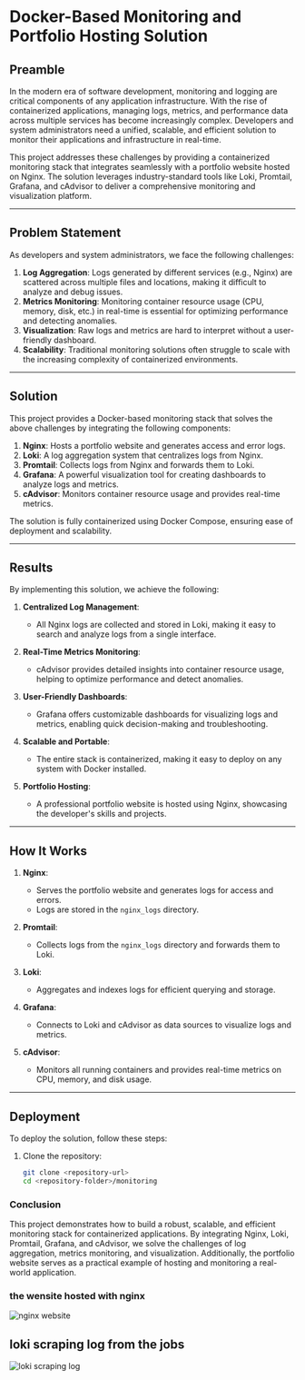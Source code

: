 # Docker-Based Monitoring and Portfolio Hosting Solution

## Preamble

In the modern era of software development, monitoring and logging are critical components of any application infrastructure. With the rise of containerized applications, managing logs, metrics, and performance data across multiple services has become increasingly complex. Developers and system administrators need a unified, scalable, and efficient solution to monitor their applications and infrastructure in real-time.

This project addresses these challenges by providing a containerized monitoring stack that integrates seamlessly with a portfolio website hosted on Nginx. The solution leverages industry-standard tools like Loki, Promtail, Grafana, and cAdvisor to deliver a comprehensive monitoring and visualization platform.

---

## Problem Statement

As developers and system administrators, we face the following challenges:

1. **Log Aggregation**: Logs generated by different services (e.g., Nginx) are scattered across multiple files and locations, making it difficult to analyze and debug issues.
2. **Metrics Monitoring**: Monitoring container resource usage (CPU, memory, disk, etc.) in real-time is essential for optimizing performance and detecting anomalies.
3. **Visualization**: Raw logs and metrics are hard to interpret without a user-friendly dashboard.
4. **Scalability**: Traditional monitoring solutions often struggle to scale with the increasing complexity of containerized environments.

---

## Solution

This project provides a Docker-based monitoring stack that solves the above challenges by integrating the following components:

1. **Nginx**: Hosts a portfolio website and generates access and error logs.
2. **Loki**: A log aggregation system that centralizes logs from Nginx.
3. **Promtail**: Collects logs from Nginx and forwards them to Loki.
4. **Grafana**: A powerful visualization tool for creating dashboards to analyze logs and metrics.
5. **cAdvisor**: Monitors container resource usage and provides real-time metrics.

The solution is fully containerized using Docker Compose, ensuring ease of deployment and scalability.

---

## Results

By implementing this solution, we achieve the following:

1. **Centralized Log Management**:
   - All Nginx logs are collected and stored in Loki, making it easy to search and analyze logs from a single interface.

2. **Real-Time Metrics Monitoring**:
   - cAdvisor provides detailed insights into container resource usage, helping to optimize performance and detect anomalies.

3. **User-Friendly Dashboards**:
   - Grafana offers customizable dashboards for visualizing logs and metrics, enabling quick decision-making and troubleshooting.

4. **Scalable and Portable**:
   - The entire stack is containerized, making it easy to deploy on any system with Docker installed.

5. **Portfolio Hosting**:
   - A professional portfolio website is hosted using Nginx, showcasing the developer's skills and projects.

---

## How It Works

1. **Nginx**:
   - Serves the portfolio website and generates logs for access and errors.
   - Logs are stored in the `nginx_logs` directory.

2. **Promtail**:
   - Collects logs from the `nginx_logs` directory and forwards them to Loki.

3. **Loki**:
   - Aggregates and indexes logs for efficient querying and storage.

4. **Grafana**:
   - Connects to Loki and cAdvisor as data sources to visualize logs and metrics.

5. **cAdvisor**:
   - Monitors all running containers and provides real-time metrics on CPU, memory, and disk usage.

---

## Deployment

To deploy the solution, follow these steps:

1. Clone the repository:
   ```bash
   git clone <repository-url>
   cd <repository-folder>/monitoring

### Conclusion
This project demonstrates how to build a robust, scalable, and efficient monitoring stack for containerized applications. By integrating Nginx, Loki, Promtail, Grafana, and cAdvisor, we solve the challenges of log aggregation, metrics monitoring, and visualization. Additionally, the portfolio website serves as a practical example of hosting and monitoring a real-world application.

### the wensite hosted with nginx 
![nginx website](https://github.com/rukevweubio/-Docker-Swarm-Loki-Promtail-Grafana-PostgreSQL-Nginx-and-cAdvisor-/blob/main/picture/Screenshot%20(558).png)
## loki scraping log from the jobs
![loki scraping log ](https://github.com/rukevweubio/-Docker-Swarm-Loki-Promtail-Grafana-PostgreSQL-Nginx-and-cAdvisor-/blob/main/picture/Screenshot%20(531).png)
